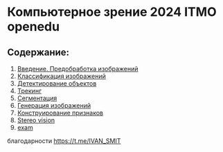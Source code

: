 # Компьютерное зрение 2024 ITMO openedu 
## Содержание:
1.    [Введение. Предобработка изображений](https://github.com/IVAN-SMIT/Computer-vision-ITMO/blob/main/1/computer_vision_task1.ipynb)  
2.    [Классификация изображений](https://github.com/IVAN-SMIT/Computer-vision-ITMO/blob/main/2/task2.ipynb)  
3.    [Детектирование объектов](https://github.com/IVAN-SMIT/Computer-vision-ITMO/blob/main/3/task3.ipynb) 
4.    [Трекинг]()    
5.    [Сегментация](https://github.com/IVAN-SMIT/Computer-vision-ITMO/blob/main/5/Computer_vision_task5.ipynb) 
6.   [Генерация изображений](https://github.com/IVAN-SMIT/Computer-vision-ITMO/blob/main/6/task6.ipynb)
7.   [Конструирование признаков](https://github.com/IVAN-SMIT/Computer-vision-ITMO/blob/main/7/task7.ipynb)
8.   [Stereo vision](https://github.com/IVAN-SMIT/Computer-vision-ITMO/blob/main/8/task8.ipynb)
9.   [exam](https://github.com/IVAN-SMIT/Computer-vision-ITMO/blob/main/exam/exam.ipynb)

благодарности https://t.me/IVAN_SMIT
